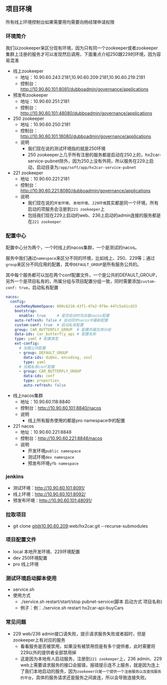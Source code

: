 ## 项目环境

所有线上环境控制台如果需要用均需要向杨经理申请权限

### 环境简介

我们以zookeeper来区分现有环境，因为只有同一个zookeeper或者zookeeper集群上注册的服务才可以发现然后调用，下面重点介绍250跟229的环境，因为容易混淆

- 线上zookeeper
    - 地址：10.90.60.243:2181,10.90.60.209:2181,10.90.60.219:2181
    - 控制台：http://10.90.60.101:8081/dubboadmin/governance/applications
- 预发布zookeeper
    - 地址：10.90.60.251:2181
    - 控制台：http://10.90.60.101:48080/dubboadmin/governance/applications
- 250 zookeeper
    - 地址：10.90.60.250:2181
    - 控制台：http://10.90.60.101:18080/dubboadmin/governance/applications
    - 说明
        - 我们现在说的测试环境指的就是250环境
        - 250 zookeeper上几乎所有注册的服务都是启动在250上的，hx2car-service-pubnet除外，因为250上没有外网，所以服务在229上启动，启动目录为`/app/soft/app/hx2car-service-pubnet`
- 221 zookeeper
    - 地址：10.90.60.221:2181
    - 控制台：http://10.90.60.221:8080/dubboadmin/governance/applications
    - 说明
        - 我们现在说的`开发环境`、`本地环境`、`229环境`其实都是同一个环境，所有启动的项服务会注册到`221 zookeeper`上
        - 包括我们现在229上启动的web、236上启动的admin连接的服务都是在`221 zookeeper`

### 配置中心

配置中心分为两个，一个时线上的nacos集群，一个是测试的nacos。

服务中我们通过`namespace`来区分不同的环境，比如线上、250、229等；通过`group`来区分不同应用的配置，其中`DEFAULT_GROUP`是所有服务公共的。

其中每个服务都可以加在两个conf配置文件，一个是公共的DEFAULT_GROUP，另外一个是项目私有的，所属分组与项目配置分组一致，同时需要添加`custom-conf: true`，启动私有配置

```yaml
nacos:
  config:
    cacheKeyNameSpace: 600c6210-43f1-47e2-979e-447c5a41cd33
    bootstrap:
      enable: true     # 是否启动时先加载nacos配置
    auto-refresh: false # 自动同步nacos中最新配置
    custom-conf: true  # 启动私有配置
    group: CAR_BUTTERFLY_GROUP  # 配置所属应用分组
    data-ids: car_butterfly_api # 配置名称
    type: yaml # 配置类型
    ext-config:
      # 加载公共配置
      - group: DEFAULT_GROUP
        data-ids: dubbo, encoding, soul
        type: yaml
      # 加载私有conf配置
      - group: CAR_BUTTERFLY_GROUP
        data-ids: conf
        type: properties
        auto-refresh: false
```

- 线上nacos集群
    - 地址：10.90.60.118:8840
    - 控制台：http://10.90.60.101:8840/nacos
    - 说明
        - 线上所有服务使用的都是pro namespace中的配置
- 221 nacos
    - 地址：10.90.60.221:8848
    - 控制台：http://10.90.60.221:8848/nacos
    - 说明
        - 开发环境`public namespace`
        - 测试环境`dev namespace`
        - 预发布环境`yfb namespace`

### jenkins

- 测试环境：http://10.90.60.101:8091/
- 线上环境：http://10.90.60.101:8092/
- 预发布环境：http://10.90.60.101:48091/

### 拉取项目

- git clone git@10.90.60.209:web/hx2car.git --recurse-submodules

### 项目配置文件

- local 本地开发环境、229环境配置
- dev 250环境配置
- pro 线上环境

### 测试环境启动脚本使用

- service.sh
- 使用方式
    - ./service.sh restart/start/stop pubnet-service(脚本 启动方式 项目名称)
    - 例子：例：./service.sh restart hx2car-api-buyCars

### 常见问题

- 229 web/236 admin接口请失败，提示请求服务失败或者超时，但是zookeeper上有对应的服务
    - 看看服务是否被禁用，如果没有被禁用但是有多个提供者，此时需要将229以外的提供者全部禁用掉
    - 这是因为本地有人启动服务，注册到`221 zookeeper`上，236 admin、229 web上需要请求服务的接口会报错，报错提示连不上服务，就是因为连上了我们本地启动的服务，因为`zookeeer只是一个提供一个注册服务以及查找服务的平台`，具体的服务请求还是服务之间直连，所以会导致连接失败。